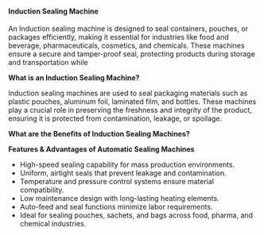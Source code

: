 #### **Induction Sealing Machine**

An Induction sealing machine is designed to seal containers, pouches, or packages efficiently, making it essential for
industries like food and beverage, pharmaceuticals, cosmetics, and chemicals.
These machines ensure a secure and tamper-proof seal, protecting products during storage and transportation while

**What is an Induction Sealing Machine?**

Induction sealing machines are used to seal packaging materials such as plastic pouches, aluminum foil, laminated film,
and bottles.
These machines play a crucial role in preserving the freshness and integrity of the product, ensuring it is protected
from contamination, leakage, or spoilage.

**What are the Benefits of Induction Sealing Machines?**

**Features & Advantages of Automatic Sealing Machines**

- High-speed sealing capability for mass production environments.
- Uniform, airtight seals that prevent leakage and contamination.
- Temperature and pressure control systems ensure material compatibility.
- Low maintenance design with long-lasting heating elements.
- Auto-feed and seal functions minimize labor requirements.
- Ideal for sealing pouches, sachets, and bags across food, pharma, and chemical industries.

